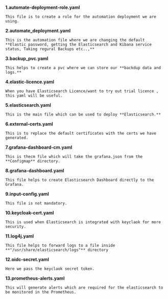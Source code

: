 **1.automate-deployment-role.yaml**

    This file is to create a role for the automation deployment we are using.


**2.automate_deployment.yaml**
   
    This is the automation file where we are changing the default **Elastic password, getting the Elasticsearch and Kibana service status, Taking regural Backups etc..,**


**3.backup_pvc.yaml**

    This helps to create a pvc where we can store our **backdup data and logs.**


**4.elastic-licence.yaml**

    When you have Elasticsearch Licence/want to try out trial licence , this yaml will be useful.


**5.elasticsearch.yaml**

    This is the main file which can be used to deploy **Elasticsearch.**


**6.external-certs.yaml**

    This is to replace the default certificates with the certs we have generated.


**7.grafana-dashboard-cm.yaml**

    This is thecm file which will take the grafana.json from the **Configmap** directory.


**8.grafana-dashboard.yaml**

    This file helps to create Elasticsearch Dashboard directly to the Grafana.


**9.input-config.yaml**

    This file is not mandatory.


**10.keycloak-cert.yaml**

    This is used when Elasticsearch is integrated with keyclaok for more security.


**11.log4j.yaml**

    This file helps to forward logs to a file inside **"/usr/share/elasticsearch/logs"** directory


**12.oidc-secret.yaml**

    Here we pass the keyclaok secret token.


**13.prometheus-alerts.yaml**

    This will generate alerts which are required for the elasticsearch to be monitored in the Prometheus.
